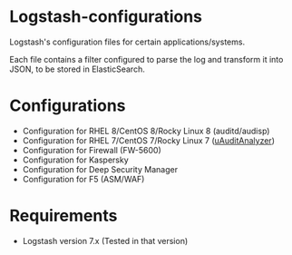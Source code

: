 # Logstash-configurations
Logstash's configuration files for certain applications/systems.

Each file contains a filter configured to parse the log and transform it into JSON, to be stored in ElasticSearch.

# Configurations
- Configuration for RHEL 8/CentOS 8/Rocky Linux 8 (auditd/audisp)
- Configuration for RHEL 7/CentOS 7/Rocky Linux 7 ([uAuditAnalyzer](https://github.com/unmanarc/uAuditAnalyzer2))
- Configuration for Firewall (FW-5600)
- Configuration for Kaspersky
- Configuration for Deep Security Manager
- Configuration for F5 (ASM/WAF)

# Requirements
- Logstash version 7.x (Tested in that version)
